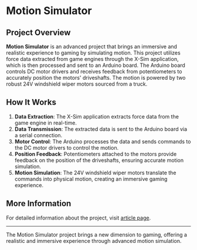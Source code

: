 # Motion Simulator

## Project Overview

**Motion Simulator** is an advanced project that brings an immersive and realistic experience to gaming by simulating motion. This project utilizes force data extracted from game engines through the X-Sim application, which is then processed and sent to an Arduino board. The Arduino board controls DC motor drivers and receives feedback from potentiometers to accurately position the motors' driveshafts. The motion is powered by two robust 24V windshield wiper motors sourced from a truck.

## How It Works

1. **Data Extraction**: The X-Sim application extracts force data from the game engine in real-time.
2. **Data Transmission**: The extracted data is sent to the Arduino board via a serial connection.
3. **Motor Control**: The Arduino processes the data and sends commands to the DC motor drivers to control the motion.
4. **Position Feedback**: Potentiometers attached to the motors provide feedback on the position of the driveshafts, ensuring accurate motion simulation.
5. **Motion Simulation**: The 24V windshield wiper motors translate the commands into physical motion, creating an immersive gaming experience.

## More Information

For detailed information about the project, visit [article page](https://www.linkedin.com/pulse/motion-simulation-2dof-aristarchos-tzatzos/).

---

The Motion Simulator project brings a new dimension to gaming, offering a realistic and immersive experience through advanced motion simulation.

